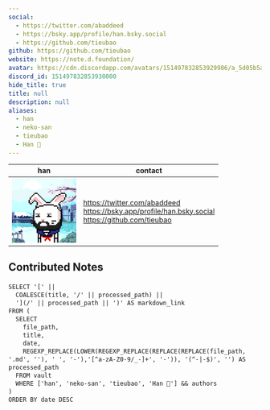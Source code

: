 ```yaml
---
social: 
  - https://twitter.com/abaddeed
  - https://bsky.app/profile/han.bsky.social
  - https://github.com/tieubao
github: https://github.com/tieubao
website: https://note.d.foundation/
avatar: https://cdn.discordapp.com/avatars/151497832853929986/a_5d05b5a57ec0dfbc2e06ff82420ab1fb
discord_id: 151497832853930000
hide_title: true
title: null
description: null
aliases: 
  - han
  - neko-san
  - tieubao
  - Han 🐸
---
```

<div class="profile"/>

| han                                                                                                          | contact                                                                                                |
| ------------------------------------------------------------------------------------------------------------ | ------------------------------------------------------------------------------------------------------ |
| ![](assets/han_a_5d05b5a57ec0dfbc2e06ff82420ab1fb.gif) | https://twitter.com/abaddeed<br>https://bsky.app/profile/han.bsky.social<br>https://github.com/tieubao |

## Contributed Notes

```dsql-list
SELECT '[' || 
  COALESCE(title, '/' || processed_path) || 
  '](/' || processed_path || ')' AS markdown_link
FROM (
  SELECT 
    file_path,
    title,
    date,
    REGEXP_REPLACE(LOWER(REGEXP_REPLACE(REPLACE(REPLACE(file_path, '.md', ''), ' ', '-'),'[^a-zA-Z0-9/_-]+', '-')), '(^-|-$)', '') AS processed_path
  FROM vault
  WHERE ['han', 'neko-san', 'tieubao', 'Han 🐸'] && authors
)
ORDER BY date DESC
```
